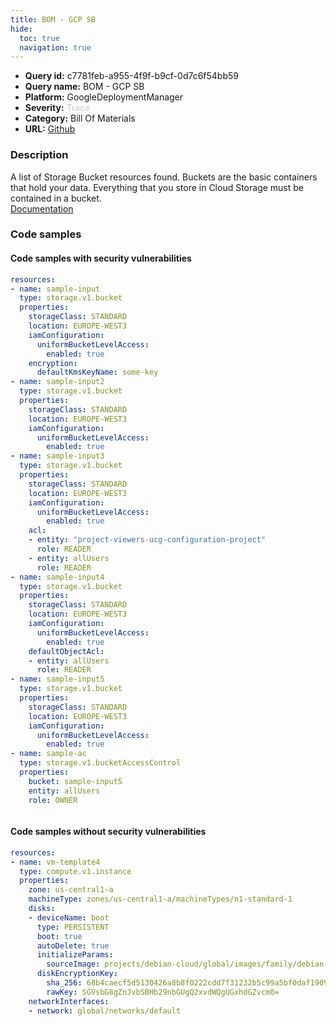 ```yaml
---
title: BOM - GCP SB
hide:
  toc: true
  navigation: true
---
```


<style>
  .highlight .hll {
    background-color: #ff171742;
  }
  .md-content {
    max-width: 1100px;
    margin: 0 auto;
  }
</style>

-   **Query id:** c7781feb-a955-4f9f-b9cf-0d7c6f54bb59
-   **Query name:** BOM - GCP SB
-   **Platform:** GoogleDeploymentManager
-   **Severity:** <span style="color:#CCCCCC">Trace</span>
-   **Category:** Bill Of Materials
-   **URL:** [Github](https://github.com/Checkmarx/kics/tree/master/assets/queries/googleDeploymentManager/gcp_bom/sb)

### Description
A list of Storage Bucket resources found. Buckets are the basic containers that hold your data. Everything that you store in Cloud Storage must be contained in a bucket.<br>
[Documentation](https://kics.io)

### Code samples
#### Code samples with security vulnerabilities
```yaml title="Positive test num. 1 - yaml file" hl_lines="33 2 12 44 20"
resources:
- name: sample-input
  type: storage.v1.bucket
  properties:
    storageClass: STANDARD
    location: EUROPE-WEST3
    iamConfiguration:
      uniformBucketLevelAccess:
        enabled: true
    encryption:
      defaultKmsKeyName: some-key
- name: sample-input2
  type: storage.v1.bucket
  properties:
    storageClass: STANDARD
    location: EUROPE-WEST3
    iamConfiguration:
      uniformBucketLevelAccess:
        enabled: true
- name: sample-input3
  type: storage.v1.bucket
  properties:
    storageClass: STANDARD
    location: EUROPE-WEST3
    iamConfiguration:
      uniformBucketLevelAccess:
        enabled: true
    acl:
    - entity: "project-viewers-ucg-configuration-project"
      role: READER
    - entity: allUsers
      role: READER
- name: sample-input4
  type: storage.v1.bucket
  properties:
    storageClass: STANDARD
    location: EUROPE-WEST3
    iamConfiguration:
      uniformBucketLevelAccess:
        enabled: true
    defaultObjectAcl:
    - entity: allUsers
      role: READER
- name: sample-input5
  type: storage.v1.bucket
  properties:
    storageClass: STANDARD
    location: EUROPE-WEST3
    iamConfiguration:
      uniformBucketLevelAccess:
        enabled: true
- name: sample-ac
  type: storage.v1.bucketAccessControl
  properties:
    bucket: sample-input5
    entity: allUsers
    role: OWNER



```


#### Code samples without security vulnerabilities
```yaml title="Negative test num. 1 - yaml file"
resources:
- name: vm-template4
  type: compute.v1.instance
  properties:
    zone: us-central1-a
    machineType: zones/us-central1-a/machineTypes/n1-standard-1
    disks:
    - deviceName: boot
      type: PERSISTENT
      boot: true
      autoDelete: true
      initializeParams:
        sourceImage: projects/debian-cloud/global/images/family/debian-9
      diskEncryptionKey:
        sha_256: 68b4caecf5d5130426a8b8f0222cdd7f31232b5c99a5bf0daf19099e26e2ec29
        rawKey: SGVsbG8gZnJvbSBHb29nbGUgQ2xvdWQgUGxhdGZvcm0=
    networkInterfaces:
    - network: global/networks/default

```
